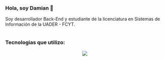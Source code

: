### Hola, soy Damian 👋
Soy desarrollador Back-End y estudiante de la licenciatura en Sistemas de Información de la UADER - FCYT.
#
### Tecnologias que utilizo:
<p align="center">
  <a href="https://skillicons.dev">
    <img src="https://skillicons.dev/icons?i=git,eclipse,github,graphql,hibernate,java,spring,mysql&theme=light" />
  </a>
</p>

<!--
**damianrein/damianrein** is a ✨ _special_ ✨ repository because its `README.md` (this file) appears on your GitHub profile.

Here are some ideas to get you started:

- 🔭 I’m currently working on ...
- 🌱 I’m currently learning ...
- 👯 I’m looking to collaborate on ...
- 🤔 I’m looking for help with ...
- 💬 Ask me about ...
- 📫 How to reach me: ...
- 😄 Pronouns: ...
- ⚡ Fun fact: ...
-->
